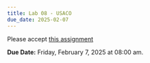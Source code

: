 ```yaml
---
title: Lab 08 - USACO
due_date: 2025-02-07
---
```



Please accept [this assignment](https://classroom.github.com/a/9-2GwonE)

**Due Date:** Friday, February 7, 2025 at 08:00 am.
